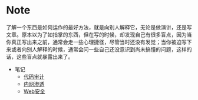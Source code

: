 # Note
了解一个东西是如何运作的最好方法，就是向别人解释它，无论是做演讲，还是写文章。原本以为了如指掌的东西，但在写的时候，却发现自己有很多盲点，因为当你真正写出来之前，通常会走一些心理捷径，尽管当时还没有发觉；当你被迫写下来或者向别人解释的时候，通常会问一些自己还没意识到尚未搞懂的问题，这样的话，这些盲点就暴露出来了。
- 笔记
  - [代码审计](./代码审计/)
  - [内网渗透](./内网渗透/)
  - [Web安全](./Web%E5%AE%89%E5%85%A8/)
